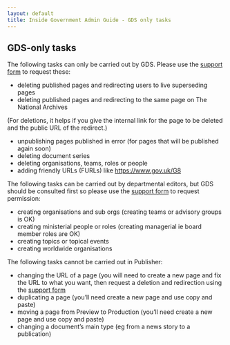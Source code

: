 ```yaml
---
layout: default
title: Inside Government Admin Guide - GDS only tasks
---
```


## GDS-only tasks

The following tasks can only be carried out by GDS. Please use the [support form](https://signon.production.alphagov.co.uk/users/sign_in) to request these:

* deleting published pages and redirecting users to live superseding pages
* deleting published pages and redirecting to the same page on The National Archives 

(For deletions, it helps if you give the internal link for the page to be deleted and the public URL of the redirect.)

* unpublishing pages published in error (for pages that will be published again soon)
* deleting document series
* deleting organisations, teams, roles or people
* adding friendly URLs (FURLs) like https://www.gov.uk/G8


The following tasks can be carried out by departmental editors, but GDS should be consulted first so please use the [support form](https://signon.production.alphagov.co.uk/users/sign_in) to request permission:

* creating organisations and sub orgs (creating teams or advisory groups is OK)
* creating ministerial people or roles (creating managerial ie board member roles are OK)
* creating topics or topical events
* creating worldwide organisations


The following tasks cannot be carried out in Publisher:

* changing the URL of a page (you will need to create a new page and fix the URL to what you want, then request a deletion and redirection using the [support form](https://signon.production.alphagov.co.uk/users/sign_in)
* duplicating a page (you’ll need create a new page and use copy and paste)
* moving a page from Preview to Production (you’ll need create a new page and use copy and paste)
* changing a document’s main type (eg from a news story to a publication)

